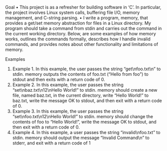 Goal
• This project is as a refresher for building software in ‘C’. In particular, the project involves  Linux system calls, buffering file I/O, memory management, and C-string parsing.
• I write a program, memory, that provides a get/set memory abstraction for files in a Linux directory. My program should take a command from stdin and carries out the command in the current working directory. Below, are some examples of how memory works, outlines the commands formally, describes how I handle invalid commands, and provides notes about other functionality and limitations of memory.

Examples
1. Example 1. In this example, the user passes the string “get\nfoo.txt\n” to stdin. memory outputs the contents of foo.txt (“Hello from foo”) to stdout and then exits with a return code of 0.
2. Example 2. In this example, the user passes the string “set\nbaz.txt\n12\nHello World!” to stdin. memory should create a new file, named baz.txt, in the current directory, write “Hello World!” to baz.txt, write the message OK to stdout, and then exit with a return code of 0.
3. Example 3. In this example, the user passes the string “set\nfoo.txt\n12\nHello World!” to stdin. memory should change the contents of foo to “Hello World!”, write the message OK to stdout, and then exit with a return code of 0.
4. Example 4. In this example, a user passes the string “invalid\nfoo.txt” to stdin. memory should output the message “Invalid Command\n” to stderr, and exit with a return code of 1